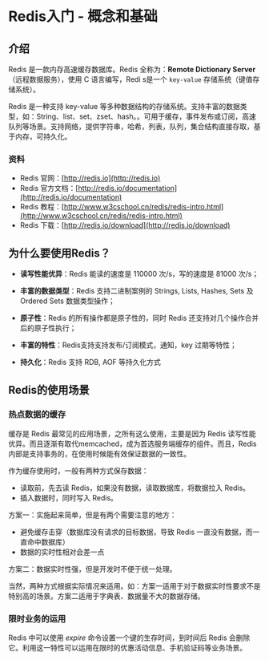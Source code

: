 # Redis入门 - 概念和基础

## 介绍

Redis 是一款内存高速缓存数据库。Redis 全称为：**Remote Dictionary Server**（远程数据服务），使用 C 语言编写，Redi s是一个 `key-value` 存储系统（键值存储系统）。

Redis 是一种支持 key-value 等多种数据结构的存储系统。支持丰富的数据类型，如：String、list、set、zset、hash。。可用于缓存，事件发布或订阅，高速队列等场景。支持网络，提供字符串，哈希，列表，队列，集合结构直接存取，基于内存，可持久化。



### 资料

- Redis 官网：[http://redis.io](http://redis.io)
- Redis 官方文档：[http://redis.io/documentation](http://redis.io/documentation)
- Redis 教程：[http://www.w3cschool.cn/redis/redis-intro.html](http://www.w3cschool.cn/redis/redis-intro.html)
- Redis 下载：[http://redis.io/download](http://redis.io/download)



## 为什么要使用Redis？

- **读写性能优异**：Redis 能读的速度是 110000 次/s，写的速度是 81000 次/s；

- **丰富的数据类型**：Redis 支持二进制案例的 Strings, Lists, Hashes, Sets 及 Ordered Sets 数据类型操作；
- **原子性**：Redis 的所有操作都是原子性的，同时 Redis 还支持对几个操作合并后的原子性执行；

- **丰富的特性**：Redis支持支持发布/订阅模式，通知，key 过期等特性；

- **持久化**：Redis 支持 RDB, AOF 等持久化方式



## Redis的使用场景

### 热点数据的缓存

缓存是 Redis 最常见的应用场景，之所有这么使用，主要是因为 Redis 读写性能优异。而且逐渐有取代memcached，成为首选服务端缓存的组件。而且，Redis 内部是支持事务的，在使用时候能有效保证数据的一致性。

作为缓存使用时，一般有两种方式保存数据：

- 读取前，先去读 Redis，如果没有数据，读取数据库，将数据拉入 Redis。
- 插入数据时，同时写入 Redis。

方案一：实施起来简单，但是有两个需要注意的地方：

- 避免缓存击穿（数据库没有请求的目标数据，导致 Redis 一直没有数据，而一直命中数据库）
- 数据的实时性相对会差一点

方案二：数据实时性强，但是开发时不便于统一处理。

当然，两种方式根据实际情况来适用。如：方案一适用于对于数据实时性要求不是特别高的场景。方案二适用于字典表、数据量不大的数据存储。



### 限时业务的运用

Redis 中可以使用 *expire* 命令设置一个键的生存时间，到时间后 Redis 会删除它。利用这一特性可以运用在限时的优惠活动信息、手机验证码等业务场景。



